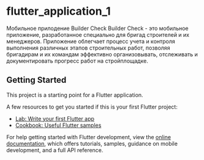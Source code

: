 # flutter_application_1

Мобильное прилодение Builder Check
Builder Check - это мобильное приложение, разработанное специально для бригад строителей и их менеджеров. Приложение облегчает процесс учета и контроля выполнения различных этапов строительных работ, позволяя бригадирам и их командам эффективно организовывать, отслеживать и документировать прогресс работ на стройплощадке.


## Getting Started

This project is a starting point for a Flutter application.

A few resources to get you started if this is your first Flutter project:

- [Lab: Write your first Flutter app](https://docs.flutter.dev/get-started/codelab)
- [Cookbook: Useful Flutter samples](https://docs.flutter.dev/cookbook)

For help getting started with Flutter development, view the
[online documentation](https://docs.flutter.dev/), which offers tutorials,
samples, guidance on mobile development, and a full API reference.
